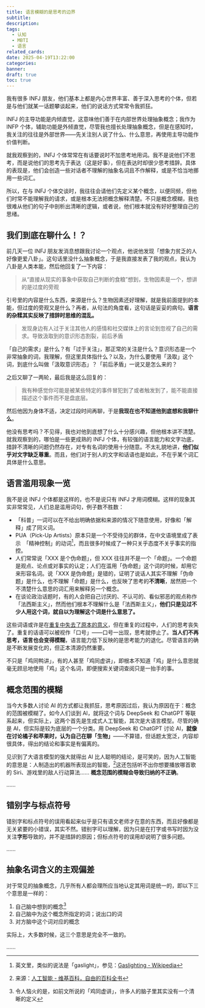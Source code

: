 ```yaml
---
title: 语言模糊的是思考的边界
subtitle: 
description: 
tags:
  - 认知
  - MBTI
  - 语言
related_cards: 
date: 2025-04-19T13:22:00
categories: 
banner: 
draft: true
toc: true
---
```

我有很多 INFJ 朋友，他们基本上都是内心世界丰富、善于深入思考的个体，但若是与他们就某一话题攀谈起来，他们的说话方式常常令我抓狂。

INFJ 的主导功能是内倾直觉，这意味他们善于在内部世界处理抽象概念；我作为 INFP 个体，辅助功能是外倾直觉，尽管我也擅长处理抽象概念，但是在感知时，我关注的往往是外部世界——先关注别人说了什么、什么意思，再使用主导功能作价值判断。

就我观察到的，INFJ 个体常常在有话要说时不加思考地用词。我不是说他们不思考，而是说他们的思考先于表达（这是好事），但在表达时却很少思考措辞。具体的表现是，他们会创造一些对话者不理解的抽象名词且不作解释，或是不恰当地挪用一些词汇。

所以，在与 INFJ 个体交谈时，我往往会请他们先定义某个概念，以便同频，但他们时常不能理解我的请求，或是根本无法把概念解释清楚。不只是概念模糊，我也很难从他们的句子中剖析出清晰的逻辑，或者说，他们根本就没有好好整理自己的思绪。<!--more-->

## 我们到底在聊什么！？

前几天一位 INFJ 朋友发消息想跟我讨论一个观点，他说他发现「想象力贫乏的人好像更爱八卦」。这句话里没什么抽象概念，于是我直接发表了我的观点，我认为八卦是人类本能，然后他回复了一下内容：

> 从“直接从现实的事象中获取自己判断的食粮”想到，生物因素是一个，想讲的是过度的旁观

引号里的内容是什么东西，来源是什么？生物因素还好理解，就是我前面提到的本能，但过度的旁观又是什么？再者，从句法的角度看，这句话是妥妥的病句。**语言的杂糅其实反映了措辞时思维的混乱。**

> 发现身边有人过于关注其他人的感情和社交媒体上的言论到忽视了自己的需求。导致汲取到的意识形态割裂，前后矛盾

「自己的需求」是什么？有「过于关注」，那正常的关注是什么？意识形态是一个非常抽象的词，我理解，但这里具体指什么？以及，为什么要使用「汲取」这个词，到底什么叫做「汲取意识形态」？「前后矛盾」一说又是怎么来的？

之后又聊了一两轮，最后我是这么回复的：

> 我有种感觉你可能是被某些特定的事件冒犯到了或者触发到了，能不能直接描述这个事件而不是盘底层。

然后他因为身体不适，决定过段时间再聊，于是**我现在也不知道他到底想和我聊什么**。

他没有思考吗？不见得，我也对他到底想了什么十分感兴趣，但他根本讲不清楚。就我观察到的，哪怕是一些更成熟的 INFJ 个体，有较强的语言能力和文字功底，措辞不清晰的问题仍然存在，对专有名词的使用十分随意。不太礼貌地讲，**他们似乎对文字缺乏尊重**。而且，他们对于别人的文字和话语也是如此，不在乎某个词汇具体是什么意思。

## 语言滥用现象一览

我不是说 INFJ 个体都是这样的，也不是说只有 INFJ 才用词模糊。这样的现象其实非常常见，人们总是滥用词句，例子数不胜数：

- 「科普」一词可以在不给出明确依据和来源的情况下随意使用，好像和「解释」成了同义词。
- PUA（Pick-Up Artists）原本只是一个不受待见的群体，在中文语境里成了表示　「精神控制」的动词[^1]，而且很多时候成了一种只关乎态度不关乎事实的指控。
- 人们常常说「XXX 是个伪命题」，但 XXX 往往并不是一个「命题」。一个命题是观点、论点或对事实的认定；人们在滥用「伪命题」这个词的时候，却用它来形容名词。说「XXX 是伪命题」是错的，证明了说话人其实不理解「伪命题」是什么，也不理解「命题」是什么，也反映了思考的**不清晰**，居然把一个不清楚什么意思的词汇用来解释另一个概念。
- 在谈论政治话题时，有的人会把自己讨厌的、不认可的、看似邪恶的观点称作「法西斯主义」，然而他们根本不理解什么是「法西斯主义」，**他们只是见过不少人用这个词，就自以为理解这个词是什么意思了。**

这些词语或许是在[重复中失去了原本的意义](/posts/重复在剥离意义/)，但在重复的过程中，人们的思考丧失了。重复的话语可以被视作「口号」——口号一出现，思考就停止了。**当人们不再思考，语言也会变得模糊**，语言能力低下反映的是思考能力的退化。尽管语言的确是不断发展变化的，但正本清源仍然重要。

不只是「鸡同鸭讲」，有的人甚至「鸡同虚讲」，即根本不知道「鸡」是什么意思就毫无顾忌地使用「鸡」这个名词，即便搜索关键词查阅只是一抬手的事。

## 概念范围的模糊

当今大多数人讨论 AI 的方式都让我抓狂，思考原因过后，我认为原因在于：概念的范围被模糊了。如今人们谈到 AI，就将这个词与 DeepSeek 和 ChatGPT 等联系起来，但实际上，这两个首先是生成式人工智能，其次是大语言模型。尽管的确是 AI，但实际是较为底层的一个分类。用 DeepSeek 和 ChatGPT 讨论 AI，**就像在讨论橘子和苹果时，认为自己在聊「生物」**——不算错，但话题太宽泛，内容却很具体，得出的结论和事实是有偏离的。

见识到了大语言模型的强大就得出 AI 比人聪明的结论，是可笑的，因为人工智能的意思是：人制造出的机器所表现出的智能，[^2]这还包括听不出你想要播放哪首歌的 Siri、游戏里的敌人行动算法…… **概念范围的模糊会导致归纳的不正确**。

……

## 错别字与标点符号

错别字和标点符号的误用看起来似乎是只有语文老师才在意的东西，而且好像都是无关紧要的小错误，其实不然。错别字可以理解，因为只是在打字或书写时因为没关注**字形**导致的，并不是措辞的原因；但标点符号的误用却说明了很多问题。

……

## 抽象名词含义的主观偏差

对于常见的抽象概念，几乎所有人都会理所应当地认定其用词是统一的，即以下三个意思是一样的：

1. 自己脑中想到的概念[^3]
2. 自己脑中为这个概念所指定的词；说出口的词
3. 对方脑中这个词对应的概念

实际上，大多数时候，这三个意思是完全不一致的。

……

[^1]: 英文里，类似的说法是「gaslight」，参见：[Gaslighting - Wikipedia](https://en.wikipedia.org/wiki/Gaslighting)
[^2]: 来源：[人工智能 - 维基百科，自由的百科全书](https://zh.wikipedia.org/wiki/人工智能)
[^3]: 令人恼火的是，如前文所说的「鸡同虚讲」，许多人的脑子里其实没有一个清晰的定义